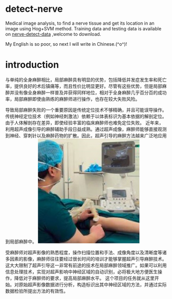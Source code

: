 # detect-nerve
Medical image analysis, to find a nerve tissue and get its location in an image using Hog+SVM method.
Training data and testing data is available on [nerve-detect-data](http://pan.baidu.com/s/1ge9Ktz1) ,welcome to download.

My English is so poor, so next I will write in Chinese.(^o^)!
# introduction
与单纯的全身麻醉相比，局部麻醉具有明显的优势，包括降低并发症发生率和死亡率，提供良好的术后镇痛等，而且性价比明显更好。尽管有这些优势，但是局部麻醉并没有像全身麻醉一样普及并获得同样地位，相对于全身麻醉几乎百分百的成功率，局部麻醉即使由熟练的麻醉师进行操作，也存在较大失败风险。

导致局部麻醉失败的一个重要原因是传统定位技术不够精确，并且可能误导操作。传统神经定位技术（例如神经刺激法）依赖于以体表标识为基本依据的解剖定位。由于人体解剖存在差异，即使经验丰富的临床麻醉师也难免定位失败。
近年来，利用超声成像引导的麻醉辅助手段日益成熟。通过超声成像，麻醉师能够直接观测到神经、穿刺针以及麻醉药物的扩散。因此，超声引导的麻醉方法越来广泛地应用到局部麻醉中。
![Fig](https://github.com/FieldRen/detect-nerve/blob/master/image/detectNerve.JPG)

受麻醉师对超声影像的熟悉程度，操作扫描位置和手法、成像角度以及清晰度等诸多因素的影像，麻醉师往往要经过很长时间的培训才能够掌握超声引导麻醉技术。这大大限制了超声引导这一非常有前途的技术在局部麻醉领域推广。如果可以利用信息处理技术，实现对超声影响中神经区域的自动识别，必将极大地方便医生操作，降低对于麻醉师的要求，提高局部麻醉水平。
这个项目的任务就从这里开始。对原始超声影像数据进行分析，构造标识出其中神经区域的方法，并通过实际数据检验所提出方法的有效性。
